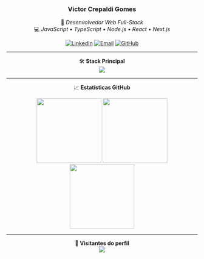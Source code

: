 <div align="center">

### Victor Crepaldi Gomes

🚀 *Desenvolvedor Web Full-Stack*  
💻 *JavaScript • TypeScript • Node.js • React • Next.js*

[![LinkedIn](https://img.shields.io/badge/LinkedIn-0077B5?style=flat&logo=linkedin&logoColor=white)](https://www.linkedin.com/in/victor-gomes-b067a3266/)
[![Email](https://img.shields.io/badge/Gmail-D14836?style=flat&logo=gmail&logoColor=white)](mailto:victorcrepaldigomes@gmail.com)
[![GitHub](https://img.shields.io/badge/GitHub-000?style=flat&logo=github&logoColor=white)](https://github.com/VictorCrepaldiGomes)

</div>

---

<div align="center">

🛠️ **Stack Principal**  
<img src="https://skillicons.dev/icons?i=js,ts,nodejs,express,react,nextjs,git,github" />

</div>

---

<div align="center">

📈 **Estatísticas GitHub**

<img src="https://github-readme-stats.vercel.app/api?username=VictorCrepaldiGomes&show_icons=true&hide=issues&theme=github_dark&count_private=true" height="170" />
<img src="https://github-readme-streak-stats.herokuapp.com?user=VictorCrepaldiGomes&theme=github-dark&date_format=j%20M%5B%20Y%5D" height="170" />
<img src="https://github-readme-stats.vercel.app/api/top-langs/?username=VictorCrepaldiGomes&layout=compact&theme=github_dark&hide_title=true" height="170" />

</div>

---

<div align="center">

📍 **Visitantes do perfil**  
<img src="https://profile-counter.glitch.me/VictorCrepaldiGomes/count.svg" />

</div>
